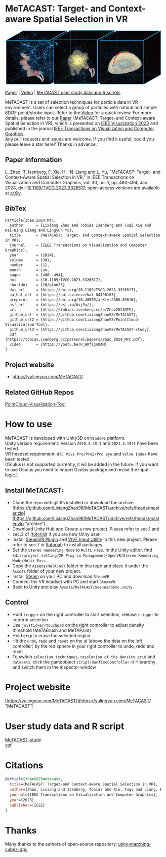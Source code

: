 MeTACAST: Target- and Context-aware Spatial Selection in VR
======
![MeTACAST_Image](https://github.com/LixiangZhao98/MeTACAST/blob/master/Assets/MeTACAST/pic/MeTACAST.png "MeTACAST_Image")

[Paper](https://doi.org/10.1109/TVCG.2023.3326517) | [Video](https://www.youtube.com/watch?v=R_WRfzgnOAM&t=1s "Video") | [MeTACAST user study data and R scripts](https://github.com/LixiangZhao98/MeTACAST-study "MeTACAST-study")

MeTACAST is a set of selection techniques for particle data in VR environment. Users can select a group of particles with natural and simple 6DOF point/stroke input. Refer to the [Video](https://www.youtube.com/watch?v=R_WRfzgnOAM&t=1s "Video") for a quick review. For more details, please refer to our [Paper](https://doi.org/10.1109/TVCG.2023.3326517) (MeTACAST: Target- and Context-aware Spatial Selection in VR), which is presented on [IEEE Visualization 2023](https://ieeevis.org/year/2023/welcome "VIS2023") and published in the journal [IEEE Transactions on Visualization and Computer Graphics](https://ieeexplore.ieee.org/xpl/RecentIssue.jsp?punumber=2945 "TVCG").\
Any pull requests and issues are welcome. If you find it useful, could you please leave a star here? Thanks in advance.

## Paper information
L. Zhao, T. Isenberg, F. Xie, H. -N. Liang and L. Yu, "MeTACAST: Target- and Context-Aware Spatial Selection in VR," in IEEE Transactions on Visualization and Computer Graphics, vol. 30, no. 1, pp. 480-494, Jan. 2024, doi: [10.1109/TVCG.2023.3326517](https://doi.org/10.1109/TVCG.2023.3326517); open-access versions are available at [arXiv](https://arxiv.org/abs/2308.03616).

## BibTex
```
@article{Zhao:2024:MTC,
  author      = {Lixiang Zhao and Tobias Isenberg and Fuqi Xie and Hai-Ning Liang and Lingyun Yu},
  title       = {MeTACAST: Target- and Context-aware Spatial Selection in VR},
  journal     = {IEEE Transactions on Visualization and Computer Graphics},
  year        = {2024},
  volume      = {30},
  number      = {1},
  month       = jan,
  pages       = {480--494},
  doi         = {10.1109/TVCG.2023.3326517},
  shortdoi    = {10/gtnn25},
  doi_url     = {https://doi.org/10.1109/TVCG.2023.3326517},
  oa_hal_url  = {https://hal.science/hal-04196163},
  preprint    = {https://doi.org/10.48550/arXiv.2308.03616},
  osf_url     = {https://osf.io/dvj9n/},
  url         = {https://tobias.isenberg.cc/p/Zhao2024MTC},
  github_url  = {https://github.com/LixiangZhao98/MeTACAST},
  github_url2 = {https://github.com/LixiangZhao98/PointCloud-Visualization-Tool},
  github_url3 = {https://github.com/LixiangZhao98/MeTACAST-study},
  pdf         = {https://tobias.isenberg.cc/personal/papers/Zhao_2024_MTC.pdf},
  video       = {https://youtu.be/R_WRfzgnOAM},
}
```

## Project website
* https://yulingyun.com/MeTACAST/

## Related GitHub Repos
[PointCloud-Visualization-Tool](https://github.com/LixiangZhao98/PointCloud-Visualization-Tool "PointCloud-Visualization-Tool")

# How to use
MeTACAST is developed with Unity3D on `Windows` platform. \
Unity version requirement: Version `2020.3.38f1` and `2021.3.19f1` have been tested.\
VR headset requirement: `HTC Vive Pro/Pro2/Pro eye` and `Valve Index` have been tested. \
(Oculus is not supported currently, it wil be added in the future. If you want to use Oculus you need to import Oculus package and revise the input logic.)

## Install MeTACAST:
- Clone the repo with git lfs installed or download the archive [https://github.com/LixiangZhao98/MeTACAST/archive/refs/heads/master.zip](https://github.com/LixiangZhao98/MeTACAST/archive/refs/heads/master.zip "archive").
- Download Unity Hub and Create a new project. Please refer to sec.1 and sec.3 of ([tutorial](https://github.com/LixiangZhao98/asset/blob/master/Tutorial/Unity_Setup_General.pdf)) if you are new Unity user.
- Install [SteamVR Plugin](https://assetstore.unity.com/packages/tools/integration/steamvr-plugin-32647 "SteamVR Plugin") and [VIVE Input Utility](https://assetstore.unity.com/packages/tools/integration/vive-input-utility-64219 "VIVE Input Utility") in this new project. Please refer to sec.7 in ([tutorial](https://github.com/LixiangZhao98/asset/blob/master/Tutorial/Unity_Setup_General.pdf)) to install packages.
- Set the `Stereo Rendering Mode` to `Multi Pass`. In the Unity editor, find `Edit/project setting/XR Plug-in Management/OpenVR/Stereo Rendering Mode/Multi Pass`.
- Copy the `Assets/MeTACAST` folder in this repo and place it under the `Assets` folder of your new project.
- Install [Steam](https://store.steampowered.com/ "Steam") on your PC and download `SteamVR`.
- Connect the VR headset with PC and start `SteamVR`.
- Back to Unity and play `Assets/MeTACAST/Scenes/demo.unity`.

## Control
* Hold `trigger` on the right controller to start selection, release `trigger` to confirm selection
* Use `joysticker/touchpad` on the right controller to adjust density threshold (MeTABrush and MeTAPaint)
* Hold `grip` to erase the selected region.
* Hit the `undo`, `redo` and `reset` on the ui (above the data on the left controller) by the red sphere in your right controller to undo, redo and reset
* To switch `selection techniques`, `resolution of the density grid` and `datasets`, click the gameobject `script/RunTimeController` in Hierarchy and switch them in the inspector window


<!-- # MeTACAST Demo
## Run the demo
1. the demo only tests on `windows` platform
2. download `MeTACAST_Demo.zip` from Releases and run `MeTACAST_Demo.exe` after connecting the PC-Powered VR Headsets 

## Control
* open the menu with `Menu`, `AKey` or `Bkey` on the right controller to switch `selection techniques` and `datasets`
* other operations and controls are the same as abovementioned -->




# Project website
[https://yulingyun.com/MeTACAST/](https://yulingyun.com/MeTACAST/ "MeTACAST")

# User study data and R script
[MeTACAST-study](https://github.com/LixiangZhao98/MeTACAST-study "MeTACAST-study")\
[osf](https://osf.io/dvj9n/ "osf")

# Citations
```bibtex
@article{zhao2023metacast,
  title={MeTACAST: Target-and Context-aware Spatial Selection in VR},
  author={Zhao, Lixiang and Isenberg, Tobias and Xie, Fuqi and Liang, Hai-Ning and Yu, Lingyun},
  journal={IEEE Transactions on Visualization and Computer Graphics},
  year={2023},
  publisher={IEEE}
}
```

# Thanks
Many thanks to the authors of open-source repository:
[unity-marching-cubes-gpu](https://github.com/pavelkouril/unity-marching-cubes-gpu "unity-marching-cubes-gpu")

